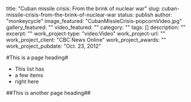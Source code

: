 title: "Cuban missile crisis: From the brink of nuclear war"
slug: cuban-missile-crisis-from-the-brink-of-nuclear-war
status: publish
author: "monkeycycle"
image_featured: "CubanMissleCrisis-popcornVideo.jpg"
gallery_featured: ""
video_featured: ""
category: ""
tags: []
description: ""
excerpt: ""
work_project-type: "video:Video"
work_project-url: ""
work_project_client: "CBC News Online"
work_project_awards: ""
work_project_pubdate: "Oct. 23, 2012"


#This is a page heading#

* This list has
* a few items
* right here

##This is another page heading##